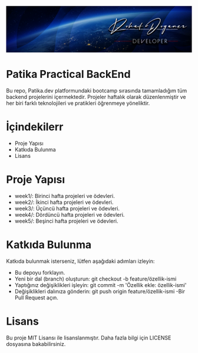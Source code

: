 
<img src ="rohat.png"/>

# Patika Practical BackEnd

Bu repo, Patika.dev platformundaki bootcamp sırasında tamamladığım tüm backend projelerini içermektedir. Projeler haftalık olarak düzenlenmiştir ve her biri farklı teknolojileri ve pratikleri öğrenmeye yöneliktir.

# İçindekilerr

- Proje Yapısı
- Katkıda Bulunma
- Lisans
  
# Proje Yapısı

- week1/: Birinci hafta projeleri ve ödevleri.
- week2/: İkinci hafta projeleri ve ödevleri.
- week3/: Üçüncü hafta projeleri ve ödevleri.
- week4/: Dördüncü hafta projeleri ve ödevleri.
- week5/: Beşinci hafta projeleri ve ödevleri.
  
# Katkıda Bulunma

Katkıda bulunmak isterseniz, lütfen aşağıdaki adımları izleyin:

- Bu depoyu forklayın.
- Yeni bir dal (branch) oluşturun: git checkout -b feature/özellik-ismi
- Yaptığınız değişiklikleri işleyin: git commit -m 'Özellik ekle: özellik-ismi'
- Değişiklikleri dalınıza gönderin: git push origin feature/özellik-ismi
-Bir Pull Request açın.

# Lisans

Bu proje MIT Lisansı ile lisanslanmıştır. Daha fazla bilgi için LICENSE dosyasına bakabilirsiniz.
